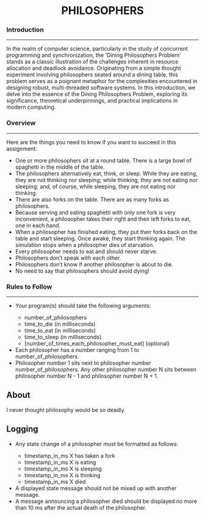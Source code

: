 # <h1 align="center">PHILOSOPHERS</h1>

### Introduction
---
In the realm of computer science, particularly in the study of concurrent programming and synchronization, the 'Dining Philosophers Problem' stands as a classic illustration of the challenges inherent in resource allocation and deadlock avoidance. Originating from a simple thought experiment involving philosophers seated around a dining table, this problem serves as a poignant metaphor for the complexities encountered in designing robust, multi-threaded software systems. In this introduction, we delve into the essence of the Dining Philosophers Problem, exploring its significance, theoretical underpinnings, and practical implications in modern computing.

### Overview
---
<p>Here are the things you need to know if you want to succeed in this assignment:</p>
<ul>
  <li>One or more philosophers sit at a round table. There is a large bowl of spaghetti in the middle of the table.</li>
  <li>The philosophers alternatively eat, think, or sleep. While they are eating, they are not thinking nor sleeping; while thinking, they are not eating nor sleeping; and, of course, while sleeping, they are not eating nor thinking.</li>
  <li>There are also forks on the table. There are as many forks as philosophers.</li>
  <li>Because serving and eating spaghetti with only one fork is very inconvenient, a philosopher takes their right and their left forks to eat, one in each hand.</li>
  <li>When a philosopher has finished eating, they put their forks back on the table and start sleeping. Once awake, they start thinking again. The simulation stops when a philosopher dies of starvation.</li>
  <li>Every philosopher needs to eat and should never starve.</li>
  <li>Philosophers don’t speak with each other.</li>
  <li>Philosophers don’t know if another philosopher is about to die.</li>
  <li>No need to say that philosophers should avoid dying!</li>
</ul>

### Rules to Follow
---
<ul>
  <li>Your program(s) should take the following arguments:</li>
  <ul>
    <li>number_of_philosophers</li>
    <li>time_to_die (in milliseconds)</li>
    <li>time_to_eat (in milliseconds)</li>
    <li>time_to_sleep (in milliseconds)</li>
    <li>[number_of_times_each_philosopher_must_eat] (optional)</li>
  </ul>
  <li>Each philosopher has a number ranging from 1 to number_of_philosophers.</li>
  <li>Philosopher number 1 sits next to philosopher number number_of_philosophers. Any other philosopher number N sits between philosopher number N - 1 and philosopher number N + 1.</li>
</ul>

<h2>About</h2>
<p>I never thought philosophy would be so deadly.</p>

<h2>Logging</h2>
<ul>
  <li>Any state change of a philosopher must be formatted as follows:</li>
  <ul>
    <li>timestamp_in_ms X has taken a fork</li>
    <li>timestamp_in_ms X is eating</li>
    <li>timestamp_in_ms X is sleeping</li>
    <li>timestamp_in_ms X is thinking</li>
    <li>timestamp_in_ms X died</li>
  </ul>
  <li>A displayed state message should not be mixed up with another message.</li>
  <li>A message announcing a philosopher died should be displayed no more than 10 ms after the actual death of the philosopher.</li>
</ul>
